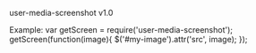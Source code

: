 user-media-screenshot v1.0

Example:
var getScreen = require('user-media-screenshot');
getScreen(function(image){
  $('#my-image').attr('src', image);
});